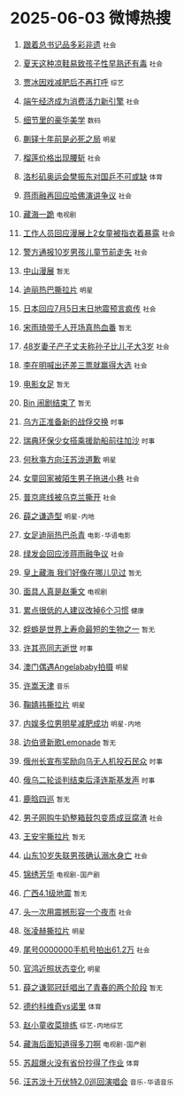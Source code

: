 # 2025-06-03 微博热搜 
1. [跟着总书记品多彩非遗](https://m.weibo.cn/search?containerid=100103type%3D1%26t%3D10%26q%3D%23%E8%B7%9F%E7%9D%80%E6%80%BB%E4%B9%A6%E8%AE%B0%E5%93%81%E5%A4%9A%E5%BD%A9%E9%9D%9E%E9%81%97%23&stream_entry_id=51&isnewpage=1&extparam=seat%3D1%26filter_type%3Drealtimehot%26stream_entry_id%3D51%26c_type%3D51%26q%3D%2523%25E8%25B7%259F%25E7%259D%2580%25E6%2580%25BB%25E4%25B9%25A6%25E8%25AE%25B0%25E5%2593%2581%25E5%25A4%259A%25E5%25BD%25A9%25E9%259D%259E%25E9%2581%2597%2523%26pos%3D0%26cate%3D10103%26dgr%3D0%26display_time%3D1748884765%26pre_seqid%3D174888476557203123911126) `社会` 

2. [夏天这种凉鞋易致孩子性早熟还有毒](https://m.weibo.cn/search?containerid=100103type%3D1%26t%3D10%26q%3D%23%E5%A4%8F%E5%A4%A9%E8%BF%99%E7%A7%8D%E5%87%89%E9%9E%8B%E6%98%93%E8%87%B4%E5%AD%A9%E5%AD%90%E6%80%A7%E6%97%A9%E7%86%9F%E8%BF%98%E6%9C%89%E6%AF%92%23&stream_entry_id=31&isnewpage=1&extparam=seat%3D1%26flag%3D2%26stream_entry_id%3D31%26pos%3D0%26lcate%3D5001%26filter_type%3Drealtimehot%26dgr%3D0%26c_type%3D31%26q%3D%2523%25E5%25A4%258F%25E5%25A4%25A9%25E8%25BF%2599%25E7%25A7%258D%25E5%2587%2589%25E9%259E%258B%25E6%2598%2593%25E8%2587%25B4%25E5%25AD%25A9%25E5%25AD%2590%25E6%2580%25A7%25E6%2597%25A9%25E7%2586%259F%25E8%25BF%2598%25E6%259C%2589%25E6%25AF%2592%2523%26realpos%3D1%26cate%3D5001%26band_rank%3D1%26display_time%3D1748884765%26pre_seqid%3D174888476557203123911126) `社会` 

3. [贾冰因戏减肥后不再打呼](https://m.weibo.cn/search?containerid=100103type%3D1%26t%3D10%26q%3D%23%E8%B4%BE%E5%86%B0%E5%9B%A0%E6%88%8F%E5%87%8F%E8%82%A5%E5%90%8E%E4%B8%8D%E5%86%8D%E6%89%93%E5%91%BC%23&stream_entry_id=31&isnewpage=1&extparam=seat%3D1%26flag%3D2%26stream_entry_id%3D31%26pos%3D1%26lcate%3D5001%26filter_type%3Drealtimehot%26dgr%3D0%26c_type%3D31%26q%3D%2523%25E8%25B4%25BE%25E5%2586%25B0%25E5%259B%25A0%25E6%2588%258F%25E5%2587%258F%25E8%2582%25A5%25E5%2590%258E%25E4%25B8%258D%25E5%2586%258D%25E6%2589%2593%25E5%2591%25BC%2523%26realpos%3D2%26cate%3D5001%26band_rank%3D2%26display_time%3D1748884765%26pre_seqid%3D174888476557203123911126) `综艺` 

4. [端午经济成为消费活力新引擎](https://m.weibo.cn/search?containerid=100103type%3D1%26t%3D10%26q%3D%23%E7%AB%AF%E5%8D%88%E7%BB%8F%E6%B5%8E%E6%88%90%E4%B8%BA%E6%B6%88%E8%B4%B9%E6%B4%BB%E5%8A%9B%E6%96%B0%E5%BC%95%E6%93%8E%23&stream_entry_id=31&isnewpage=1&extparam=seat%3D1%26flag%3D0%26stream_entry_id%3D31%26pos%3D2%26lcate%3D5001%26filter_type%3Drealtimehot%26dgr%3D0%26c_type%3D31%26q%3D%2523%25E7%25AB%25AF%25E5%258D%2588%25E7%25BB%258F%25E6%25B5%258E%25E6%2588%2590%25E4%25B8%25BA%25E6%25B6%2588%25E8%25B4%25B9%25E6%25B4%25BB%25E5%258A%259B%25E6%2596%25B0%25E5%25BC%2595%25E6%2593%258E%2523%26realpos%3D3%26cate%3D5001%26band_rank%3D3%26display_time%3D1748884765%26pre_seqid%3D174888476557203123911126) `社会` 

5. [细节里的豪华美学](https://m.weibo.cn/search?containerid=100103type%3D1%26t%3D10%26q%3D%23%E7%BB%86%E8%8A%82%E9%87%8C%E7%9A%84%E8%B1%AA%E5%8D%8E%E7%BE%8E%E5%AD%A6%23&stream_entry_id=31&isnewpage=1&extparam=seat%3D1%26is_ad_pos%3D1%26stream_entry_id%3D31%26pos%3D3%26lcate%3D5001%26c_type%3D31%26filter_type%3Drealtimehot%26dgr%3D0%26topic_ad%3D1%26q%3D%2523%25E7%25BB%2586%25E8%258A%2582%25E9%2587%258C%25E7%259A%2584%25E8%25B1%25AA%25E5%258D%258E%25E7%25BE%258E%25E5%25AD%25A6%2523%26band_rank%3D4%26cate%3D5001%26adid%3D288628%26display_time%3D1748884765%26pre_seqid%3D174888476557203123911126) `数码` 

6. [蒯铎十年前是必死之局](https://m.weibo.cn/search?containerid=100103type%3D1%26t%3D10%26q%3D%23%E8%92%AF%E9%93%8E%E5%8D%81%E5%B9%B4%E5%89%8D%E6%98%AF%E5%BF%85%E6%AD%BB%E4%B9%8B%E5%B1%80%23&stream_entry_id=31&isnewpage=1&extparam=seat%3D1%26flag%3D1%26stream_entry_id%3D31%26pos%3D4%26lcate%3D5001%26filter_type%3Drealtimehot%26dgr%3D0%26c_type%3D31%26q%3D%2523%25E8%2592%25AF%25E9%2593%258E%25E5%258D%2581%25E5%25B9%25B4%25E5%2589%258D%25E6%2598%25AF%25E5%25BF%2585%25E6%25AD%25BB%25E4%25B9%258B%25E5%25B1%2580%2523%26realpos%3D4%26cate%3D5001%26band_rank%3D4%26display_time%3D1748884765%26pre_seqid%3D174888476557203123911126) `明星` 

7. [榴莲价格出现腰斩](https://m.weibo.cn/search?containerid=100103type%3D1%26t%3D10%26q%3D%23%E6%A6%B4%E8%8E%B2%E4%BB%B7%E6%A0%BC%E5%87%BA%E7%8E%B0%E8%85%B0%E6%96%A9%23&stream_entry_id=31&isnewpage=1&extparam=seat%3D1%26flag%3D1%26stream_entry_id%3D31%26pos%3D5%26lcate%3D5001%26filter_type%3Drealtimehot%26dgr%3D0%26c_type%3D31%26q%3D%2523%25E6%25A6%25B4%25E8%258E%25B2%25E4%25BB%25B7%25E6%25A0%25BC%25E5%2587%25BA%25E7%258E%25B0%25E8%2585%25B0%25E6%2596%25A9%2523%26realpos%3D5%26cate%3D5001%26band_rank%3D5%26display_time%3D1748884765%26pre_seqid%3D174888476557203123911126) `社会` 

8. [洛杉矶奥运会樊振东对国乒不可或缺](https://m.weibo.cn/search?containerid=100103type%3D1%26t%3D10%26q%3D%23%E6%B4%9B%E6%9D%89%E7%9F%B6%E5%A5%A5%E8%BF%90%E4%BC%9A%E6%A8%8A%E6%8C%AF%E4%B8%9C%E5%AF%B9%E5%9B%BD%E4%B9%92%E4%B8%8D%E5%8F%AF%E6%88%96%E7%BC%BA%23&stream_entry_id=31&isnewpage=1&extparam=seat%3D1%26flag%3D0%26stream_entry_id%3D31%26pos%3D6%26lcate%3D5001%26filter_type%3Drealtimehot%26dgr%3D0%26c_type%3D31%26q%3D%2523%25E6%25B4%259B%25E6%259D%2589%25E7%259F%25B6%25E5%25A5%25A5%25E8%25BF%2590%25E4%25BC%259A%25E6%25A8%258A%25E6%258C%25AF%25E4%25B8%259C%25E5%25AF%25B9%25E5%259B%25BD%25E4%25B9%2592%25E4%25B8%258D%25E5%258F%25AF%25E6%2588%2596%25E7%25BC%25BA%2523%26realpos%3D6%26cate%3D5001%26band_rank%3D6%26display_time%3D1748884765%26pre_seqid%3D174888476557203123911126) `体育` 

9. [蒋雨融再回应哈佛演讲争议](https://m.weibo.cn/search?containerid=100103type%3D1%26t%3D10%26q%3D%23%E8%92%8B%E9%9B%A8%E8%9E%8D%E5%86%8D%E5%9B%9E%E5%BA%94%E5%93%88%E4%BD%9B%E6%BC%94%E8%AE%B2%E4%BA%89%E8%AE%AE%23&stream_entry_id=31&isnewpage=1&extparam=seat%3D1%26flag%3D1%26stream_entry_id%3D31%26pos%3D7%26lcate%3D5001%26filter_type%3Drealtimehot%26dgr%3D0%26c_type%3D31%26q%3D%2523%25E8%2592%258B%25E9%259B%25A8%25E8%259E%258D%25E5%2586%258D%25E5%259B%259E%25E5%25BA%2594%25E5%2593%2588%25E4%25BD%259B%25E6%25BC%2594%25E8%25AE%25B2%25E4%25BA%2589%25E8%25AE%25AE%2523%26realpos%3D7%26cate%3D5001%26band_rank%3D7%26display_time%3D1748884765%26pre_seqid%3D174888476557203123911126) `社会` 

10. [藏海一跪](https://m.weibo.cn/search?containerid=100103type%3D1%26t%3D10%26q%3D%23%E8%97%8F%E6%B5%B7%E4%B8%80%E8%B7%AA%23&stream_entry_id=31&isnewpage=1&extparam=seat%3D1%26flag%3D0%26stream_entry_id%3D31%26pos%3D8%26lcate%3D5001%26filter_type%3Drealtimehot%26dgr%3D0%26c_type%3D31%26q%3D%2523%25E8%2597%258F%25E6%25B5%25B7%25E4%25B8%2580%25E8%25B7%25AA%2523%26realpos%3D8%26cate%3D5001%26band_rank%3D8%26display_time%3D1748884765%26pre_seqid%3D174888476557203123911126) `电视剧` 

11. [工作人员回应漫展上2女童被指衣着暴露](https://m.weibo.cn/search?containerid=100103type%3D1%26t%3D10%26q%3D%23%E5%B7%A5%E4%BD%9C%E4%BA%BA%E5%91%98%E5%9B%9E%E5%BA%94%E6%BC%AB%E5%B1%95%E4%B8%8A2%E5%A5%B3%E7%AB%A5%E8%A2%AB%E6%8C%87%E8%A1%A3%E7%9D%80%E6%9A%B4%E9%9C%B2%23&stream_entry_id=31&isnewpage=1&extparam=seat%3D1%26flag%3D0%26stream_entry_id%3D31%26pos%3D9%26lcate%3D5001%26filter_type%3Drealtimehot%26dgr%3D0%26c_type%3D31%26q%3D%2523%25E5%25B7%25A5%25E4%25BD%259C%25E4%25BA%25BA%25E5%2591%2598%25E5%259B%259E%25E5%25BA%2594%25E6%25BC%25AB%25E5%25B1%2595%25E4%25B8%258A2%25E5%25A5%25B3%25E7%25AB%25A5%25E8%25A2%25AB%25E6%258C%2587%25E8%25A1%25A3%25E7%259D%2580%25E6%259A%25B4%25E9%259C%25B2%2523%26realpos%3D9%26cate%3D5001%26band_rank%3D9%26display_time%3D1748884765%26pre_seqid%3D174888476557203123911126) `社会` 

12. [警方通报10岁男孩儿童节前走失](https://m.weibo.cn/search?containerid=100103type%3D1%26t%3D10%26q%3D%23%E8%AD%A6%E6%96%B9%E9%80%9A%E6%8A%A510%E5%B2%81%E7%94%B7%E5%AD%A9%E5%84%BF%E7%AB%A5%E8%8A%82%E5%89%8D%E8%B5%B0%E5%A4%B1%23&stream_entry_id=31&isnewpage=1&extparam=seat%3D1%26flag%3D0%26stream_entry_id%3D31%26pos%3D10%26lcate%3D5001%26filter_type%3Drealtimehot%26dgr%3D0%26c_type%3D31%26q%3D%2523%25E8%25AD%25A6%25E6%2596%25B9%25E9%2580%259A%25E6%258A%25A510%25E5%25B2%2581%25E7%2594%25B7%25E5%25AD%25A9%25E5%2584%25BF%25E7%25AB%25A5%25E8%258A%2582%25E5%2589%258D%25E8%25B5%25B0%25E5%25A4%25B1%2523%26realpos%3D10%26cate%3D5001%26band_rank%3D10%26display_time%3D1748884765%26pre_seqid%3D174888476557203123911126) `社会` 

13. [中山漫展](https://m.weibo.cn/search?containerid=100103type%3D1%26t%3D10%26q%3D%E4%B8%AD%E5%B1%B1%E6%BC%AB%E5%B1%95&stream_entry_id=31&isnewpage=1&extparam=seat%3D1%26flag%3D0%26stream_entry_id%3D31%26pos%3D11%26lcate%3D5001%26filter_type%3Drealtimehot%26dgr%3D0%26c_type%3D31%26q%3D%25E4%25B8%25AD%25E5%25B1%25B1%25E6%25BC%25AB%25E5%25B1%2595%26realpos%3D11%26cate%3D5001%26band_rank%3D11%26display_time%3D1748884765%26pre_seqid%3D174888476557203123911126) `暂无` 

14. [迪丽热巴撕拉片](https://m.weibo.cn/search?containerid=100103type%3D1%26t%3D10%26q%3D%23%E8%BF%AA%E4%B8%BD%E7%83%AD%E5%B7%B4%E6%92%95%E6%8B%89%E7%89%87%23&stream_entry_id=31&isnewpage=1&extparam=seat%3D1%26flag%3D0%26stream_entry_id%3D31%26pos%3D12%26lcate%3D5001%26filter_type%3Drealtimehot%26dgr%3D0%26c_type%3D31%26q%3D%2523%25E8%25BF%25AA%25E4%25B8%25BD%25E7%2583%25AD%25E5%25B7%25B4%25E6%2592%2595%25E6%258B%2589%25E7%2589%2587%2523%26realpos%3D12%26cate%3D5001%26band_rank%3D12%26display_time%3D1748884765%26pre_seqid%3D174888476557203123911126) `明星` 

15. [日本回应7月5日末日地震预言疯传](https://m.weibo.cn/search?containerid=100103type%3D1%26t%3D10%26q%3D%23%E6%97%A5%E6%9C%AC%E5%9B%9E%E5%BA%947%E6%9C%885%E6%97%A5%E6%9C%AB%E6%97%A5%E5%9C%B0%E9%9C%87%E9%A2%84%E8%A8%80%E7%96%AF%E4%BC%A0%23&stream_entry_id=31&isnewpage=1&extparam=seat%3D1%26flag%3D0%26stream_entry_id%3D31%26pos%3D13%26lcate%3D5001%26filter_type%3Drealtimehot%26dgr%3D0%26c_type%3D31%26q%3D%2523%25E6%2597%25A5%25E6%259C%25AC%25E5%259B%259E%25E5%25BA%25947%25E6%259C%25885%25E6%2597%25A5%25E6%259C%25AB%25E6%2597%25A5%25E5%259C%25B0%25E9%259C%2587%25E9%25A2%2584%25E8%25A8%2580%25E7%2596%25AF%25E4%25BC%25A0%2523%26realpos%3D13%26cate%3D5001%26band_rank%3D13%26display_time%3D1748884765%26pre_seqid%3D174888476557203123911126) `社会` 

16. [宋雨琦带千人开场真热血番](https://m.weibo.cn/search?containerid=100103type%3D1%26t%3D10%26q%3D%E5%AE%8B%E9%9B%A8%E7%90%A6%E5%B8%A6%E5%8D%83%E4%BA%BA%E5%BC%80%E5%9C%BA%E7%9C%9F%E7%83%AD%E8%A1%80%E7%95%AA&stream_entry_id=31&isnewpage=1&extparam=seat%3D1%26flag%3D0%26stream_entry_id%3D31%26pos%3D14%26lcate%3D5001%26filter_type%3Drealtimehot%26dgr%3D0%26c_type%3D31%26q%3D%25E5%25AE%258B%25E9%259B%25A8%25E7%2590%25A6%25E5%25B8%25A6%25E5%258D%2583%25E4%25BA%25BA%25E5%25BC%2580%25E5%259C%25BA%25E7%259C%259F%25E7%2583%25AD%25E8%25A1%2580%25E7%2595%25AA%26realpos%3D14%26cate%3D5001%26band_rank%3D14%26display_time%3D1748884765%26pre_seqid%3D174888476557203123911126) `暂无` 

17. [48岁妻子产子丈夫称孙子比儿子大3岁](https://m.weibo.cn/search?containerid=100103type%3D1%26t%3D10%26q%3D%2348%E5%B2%81%E5%A6%BB%E5%AD%90%E4%BA%A7%E5%AD%90%E4%B8%88%E5%A4%AB%E7%A7%B0%E5%AD%99%E5%AD%90%E6%AF%94%E5%84%BF%E5%AD%90%E5%A4%A73%E5%B2%81%23&stream_entry_id=31&isnewpage=1&extparam=seat%3D1%26flag%3D0%26stream_entry_id%3D31%26pos%3D15%26lcate%3D5001%26filter_type%3Drealtimehot%26dgr%3D0%26c_type%3D31%26q%3D%252348%25E5%25B2%2581%25E5%25A6%25BB%25E5%25AD%2590%25E4%25BA%25A7%25E5%25AD%2590%25E4%25B8%2588%25E5%25A4%25AB%25E7%25A7%25B0%25E5%25AD%2599%25E5%25AD%2590%25E6%25AF%2594%25E5%2584%25BF%25E5%25AD%2590%25E5%25A4%25A73%25E5%25B2%2581%2523%26realpos%3D15%26cate%3D5001%26band_rank%3D15%26display_time%3D1748884765%26pre_seqid%3D174888476557203123911126) `社会` 

18. [李在明喊出还差三票就赢得大选](https://m.weibo.cn/search?containerid=100103type%3D1%26t%3D10%26q%3D%23%E6%9D%8E%E5%9C%A8%E6%98%8E%E5%96%8A%E5%87%BA%E8%BF%98%E5%B7%AE%E4%B8%89%E7%A5%A8%E5%B0%B1%E8%B5%A2%E5%BE%97%E5%A4%A7%E9%80%89%23&stream_entry_id=31&isnewpage=1&extparam=seat%3D1%26flag%3D0%26stream_entry_id%3D31%26pos%3D16%26lcate%3D5001%26filter_type%3Drealtimehot%26dgr%3D0%26c_type%3D31%26q%3D%2523%25E6%259D%258E%25E5%259C%25A8%25E6%2598%258E%25E5%2596%258A%25E5%2587%25BA%25E8%25BF%2598%25E5%25B7%25AE%25E4%25B8%2589%25E7%25A5%25A8%25E5%25B0%25B1%25E8%25B5%25A2%25E5%25BE%2597%25E5%25A4%25A7%25E9%2580%2589%2523%26realpos%3D16%26cate%3D5001%26band_rank%3D16%26display_time%3D1748884765%26pre_seqid%3D174888476557203123911126) `社会` 

19. [电影女足](https://m.weibo.cn/search?containerid=100103type%3D1%26t%3D10%26q%3D%E7%94%B5%E5%BD%B1%E5%A5%B3%E8%B6%B3&stream_entry_id=31&isnewpage=1&extparam=seat%3D1%26flag%3D0%26stream_entry_id%3D31%26pos%3D17%26lcate%3D5001%26filter_type%3Drealtimehot%26dgr%3D0%26c_type%3D31%26q%3D%25E7%2594%25B5%25E5%25BD%25B1%25E5%25A5%25B3%25E8%25B6%25B3%26realpos%3D17%26cate%3D5001%26band_rank%3D17%26display_time%3D1748884765%26pre_seqid%3D174888476557203123911126) `暂无` 

20. [Bin 闹剧结束了](https://m.weibo.cn/search?containerid=100103type%3D1%26t%3D10%26q%3DBin+%E9%97%B9%E5%89%A7%E7%BB%93%E6%9D%9F%E4%BA%86&stream_entry_id=31&isnewpage=1&extparam=seat%3D1%26flag%3D0%26stream_entry_id%3D31%26pos%3D18%26lcate%3D5001%26filter_type%3Drealtimehot%26dgr%3D0%26c_type%3D31%26q%3DBin%2520%25E9%2597%25B9%25E5%2589%25A7%25E7%25BB%2593%25E6%259D%259F%25E4%25BA%2586%26realpos%3D18%26cate%3D5001%26band_rank%3D18%26display_time%3D1748884765%26pre_seqid%3D174888476557203123911126) `暂无` 

21. [乌方正准备新的战俘交换](https://m.weibo.cn/search?containerid=100103type%3D1%26t%3D10%26q%3D%23%E4%B9%8C%E6%96%B9%E6%AD%A3%E5%87%86%E5%A4%87%E6%96%B0%E7%9A%84%E6%88%98%E4%BF%98%E4%BA%A4%E6%8D%A2%23&stream_entry_id=31&isnewpage=1&extparam=seat%3D1%26flag%3D1%26stream_entry_id%3D31%26pos%3D19%26lcate%3D5001%26filter_type%3Drealtimehot%26dgr%3D0%26c_type%3D31%26q%3D%2523%25E4%25B9%258C%25E6%2596%25B9%25E6%25AD%25A3%25E5%2587%2586%25E5%25A4%2587%25E6%2596%25B0%25E7%259A%2584%25E6%2588%2598%25E4%25BF%2598%25E4%25BA%25A4%25E6%258D%25A2%2523%26realpos%3D19%26cate%3D5001%26band_rank%3D19%26display_time%3D1748884765%26pre_seqid%3D174888476557203123911126) `时事` 

22. [瑞典环保少女搭乘援助船前往加沙](https://m.weibo.cn/search?containerid=100103type%3D1%26t%3D10%26q%3D%23%E7%91%9E%E5%85%B8%E7%8E%AF%E4%BF%9D%E5%B0%91%E5%A5%B3%E6%90%AD%E4%B9%98%E6%8F%B4%E5%8A%A9%E8%88%B9%E5%89%8D%E5%BE%80%E5%8A%A0%E6%B2%99%23&stream_entry_id=31&isnewpage=1&extparam=seat%3D1%26flag%3D1%26stream_entry_id%3D31%26pos%3D20%26lcate%3D5001%26filter_type%3Drealtimehot%26dgr%3D0%26c_type%3D31%26q%3D%2523%25E7%2591%259E%25E5%2585%25B8%25E7%258E%25AF%25E4%25BF%259D%25E5%25B0%2591%25E5%25A5%25B3%25E6%2590%25AD%25E4%25B9%2598%25E6%258F%25B4%25E5%258A%25A9%25E8%2588%25B9%25E5%2589%258D%25E5%25BE%2580%25E5%258A%25A0%25E6%25B2%2599%2523%26realpos%3D20%26cate%3D5001%26band_rank%3D20%26display_time%3D1748884765%26pre_seqid%3D174888476557203123911126) `时事` 

23. [何秋亊方向汪苏泷道歉](https://m.weibo.cn/search?containerid=100103type%3D1%26t%3D10%26q%3D%23%E4%BD%95%E7%A7%8B%E4%BA%8A%E6%96%B9%E5%90%91%E6%B1%AA%E8%8B%8F%E6%B3%B7%E9%81%93%E6%AD%89%23&stream_entry_id=31&isnewpage=1&extparam=seat%3D1%26flag%3D2%26stream_entry_id%3D31%26pos%3D21%26lcate%3D5001%26filter_type%3Drealtimehot%26dgr%3D0%26c_type%3D31%26q%3D%2523%25E4%25BD%2595%25E7%25A7%258B%25E4%25BA%258A%25E6%2596%25B9%25E5%2590%2591%25E6%25B1%25AA%25E8%258B%258F%25E6%25B3%25B7%25E9%2581%2593%25E6%25AD%2589%2523%26realpos%3D21%26cate%3D5001%26band_rank%3D21%26display_time%3D1748884765%26pre_seqid%3D174888476557203123911126) `明星` 

24. [女童回家被陌生男子拖进小巷](https://m.weibo.cn/search?containerid=100103type%3D1%26t%3D10%26q%3D%23%E5%A5%B3%E7%AB%A5%E5%9B%9E%E5%AE%B6%E8%A2%AB%E9%99%8C%E7%94%9F%E7%94%B7%E5%AD%90%E6%8B%96%E8%BF%9B%E5%B0%8F%E5%B7%B7%23&stream_entry_id=31&isnewpage=1&extparam=seat%3D1%26flag%3D0%26stream_entry_id%3D31%26pos%3D22%26lcate%3D5001%26filter_type%3Drealtimehot%26dgr%3D0%26c_type%3D31%26q%3D%2523%25E5%25A5%25B3%25E7%25AB%25A5%25E5%259B%259E%25E5%25AE%25B6%25E8%25A2%25AB%25E9%2599%258C%25E7%2594%259F%25E7%2594%25B7%25E5%25AD%2590%25E6%258B%2596%25E8%25BF%259B%25E5%25B0%258F%25E5%25B7%25B7%2523%26realpos%3D22%26cate%3D5001%26band_rank%3D22%26display_time%3D1748884765%26pre_seqid%3D174888476557203123911126) `社会` 

25. [普京底线被乌克兰撕开](https://m.weibo.cn/search?containerid=100103type%3D1%26t%3D10%26q%3D%23%E6%99%AE%E4%BA%AC%E5%BA%95%E7%BA%BF%E8%A2%AB%E4%B9%8C%E5%85%8B%E5%85%B0%E6%92%95%E5%BC%80%23&stream_entry_id=31&isnewpage=1&extparam=seat%3D1%26flag%3D0%26stream_entry_id%3D31%26pos%3D23%26lcate%3D5001%26filter_type%3Drealtimehot%26dgr%3D0%26c_type%3D31%26q%3D%2523%25E6%2599%25AE%25E4%25BA%25AC%25E5%25BA%2595%25E7%25BA%25BF%25E8%25A2%25AB%25E4%25B9%258C%25E5%2585%258B%25E5%2585%25B0%25E6%2592%2595%25E5%25BC%2580%2523%26realpos%3D23%26cate%3D5001%26band_rank%3D23%26display_time%3D1748884765%26pre_seqid%3D174888476557203123911126) `社会` 

26. [薛之谦造型](https://m.weibo.cn/search?containerid=100103type%3D1%26t%3D10%26q%3D%23%E8%96%9B%E4%B9%8B%E8%B0%A6%E9%80%A0%E5%9E%8B%23&stream_entry_id=31&isnewpage=1&extparam=seat%3D1%26flag%3D0%26stream_entry_id%3D31%26pos%3D24%26lcate%3D5001%26filter_type%3Drealtimehot%26dgr%3D0%26c_type%3D31%26q%3D%2523%25E8%2596%259B%25E4%25B9%258B%25E8%25B0%25A6%25E9%2580%25A0%25E5%259E%258B%2523%26realpos%3D24%26cate%3D5001%26band_rank%3D24%26display_time%3D1748884765%26pre_seqid%3D174888476557203123911126) `明星-内地` 

27. [女足迪丽热巴杀青](https://m.weibo.cn/search?containerid=100103type%3D1%26t%3D10%26q%3D%23%E5%A5%B3%E8%B6%B3%E8%BF%AA%E4%B8%BD%E7%83%AD%E5%B7%B4%E6%9D%80%E9%9D%92%23&stream_entry_id=31&isnewpage=1&extparam=seat%3D1%26flag%3D0%26stream_entry_id%3D31%26pos%3D25%26lcate%3D5001%26filter_type%3Drealtimehot%26dgr%3D0%26c_type%3D31%26q%3D%2523%25E5%25A5%25B3%25E8%25B6%25B3%25E8%25BF%25AA%25E4%25B8%25BD%25E7%2583%25AD%25E5%25B7%25B4%25E6%259D%2580%25E9%259D%2592%2523%26realpos%3D25%26cate%3D5001%26band_rank%3D25%26display_time%3D1748884765%26pre_seqid%3D174888476557203123911126) `电影-华语电影` 

28. [绿发会回应涉蒋雨融争议](https://m.weibo.cn/search?containerid=100103type%3D1%26t%3D10%26q%3D%23%E7%BB%BF%E5%8F%91%E4%BC%9A%E5%9B%9E%E5%BA%94%E6%B6%89%E8%92%8B%E9%9B%A8%E8%9E%8D%E4%BA%89%E8%AE%AE%23&stream_entry_id=31&isnewpage=1&extparam=seat%3D1%26flag%3D0%26stream_entry_id%3D31%26pos%3D26%26lcate%3D5001%26filter_type%3Drealtimehot%26dgr%3D0%26c_type%3D31%26q%3D%2523%25E7%25BB%25BF%25E5%258F%2591%25E4%25BC%259A%25E5%259B%259E%25E5%25BA%2594%25E6%25B6%2589%25E8%2592%258B%25E9%259B%25A8%25E8%259E%258D%25E4%25BA%2589%25E8%25AE%25AE%2523%26realpos%3D26%26cate%3D5001%26band_rank%3D26%26display_time%3D1748884765%26pre_seqid%3D174888476557203123911126) `社会` 

29. [皇上藏海 我们好像在哪儿见过](https://m.weibo.cn/search?containerid=100103type%3D1%26t%3D10%26q%3D%E7%9A%87%E4%B8%8A%E8%97%8F%E6%B5%B7+%E6%88%91%E4%BB%AC%E5%A5%BD%E5%83%8F%E5%9C%A8%E5%93%AA%E5%84%BF%E8%A7%81%E8%BF%87&stream_entry_id=31&isnewpage=1&extparam=seat%3D1%26flag%3D0%26stream_entry_id%3D31%26pos%3D27%26lcate%3D5001%26filter_type%3Drealtimehot%26dgr%3D0%26c_type%3D31%26q%3D%25E7%259A%2587%25E4%25B8%258A%25E8%2597%258F%25E6%25B5%25B7%2520%25E6%2588%2591%25E4%25BB%25AC%25E5%25A5%25BD%25E5%2583%258F%25E5%259C%25A8%25E5%2593%25AA%25E5%2584%25BF%25E8%25A7%2581%25E8%25BF%2587%26realpos%3D27%26cate%3D5001%26band_rank%3D27%26display_time%3D1748884765%26pre_seqid%3D174888476557203123911126) `暂无` 

30. [面具人真是赵秉文](https://m.weibo.cn/search?containerid=100103type%3D1%26t%3D10%26q%3D%23%E9%9D%A2%E5%85%B7%E4%BA%BA%E7%9C%9F%E6%98%AF%E8%B5%B5%E7%A7%89%E6%96%87%23&stream_entry_id=31&isnewpage=1&extparam=seat%3D1%26flag%3D0%26stream_entry_id%3D31%26pos%3D28%26lcate%3D5001%26filter_type%3Drealtimehot%26dgr%3D0%26c_type%3D31%26q%3D%2523%25E9%259D%25A2%25E5%2585%25B7%25E4%25BA%25BA%25E7%259C%259F%25E6%2598%25AF%25E8%25B5%25B5%25E7%25A7%2589%25E6%2596%2587%2523%26realpos%3D28%26cate%3D5001%26band_rank%3D28%26display_time%3D1748884765%26pre_seqid%3D174888476557203123911126) `电视剧` 

31. [累点很低的人建议改掉6个习惯](https://m.weibo.cn/search?containerid=100103type%3D1%26t%3D10%26q%3D%23%E7%B4%AF%E7%82%B9%E5%BE%88%E4%BD%8E%E7%9A%84%E4%BA%BA%E5%BB%BA%E8%AE%AE%E6%94%B9%E6%8E%896%E4%B8%AA%E4%B9%A0%E6%83%AF%23&stream_entry_id=31&isnewpage=1&extparam=seat%3D1%26flag%3D0%26stream_entry_id%3D31%26pos%3D29%26lcate%3D5001%26filter_type%3Drealtimehot%26dgr%3D0%26c_type%3D31%26q%3D%2523%25E7%25B4%25AF%25E7%2582%25B9%25E5%25BE%2588%25E4%25BD%258E%25E7%259A%2584%25E4%25BA%25BA%25E5%25BB%25BA%25E8%25AE%25AE%25E6%2594%25B9%25E6%258E%25896%25E4%25B8%25AA%25E4%25B9%25A0%25E6%2583%25AF%2523%26realpos%3D29%26cate%3D5001%26band_rank%3D29%26display_time%3D1748884765%26pre_seqid%3D174888476557203123911126) `健康` 

32. [蜉蝣是世界上寿命最短的生物之一](https://m.weibo.cn/search?containerid=100103type%3D1%26t%3D10%26q%3D%E8%9C%89%E8%9D%A3%E6%98%AF%E4%B8%96%E7%95%8C%E4%B8%8A%E5%AF%BF%E5%91%BD%E6%9C%80%E7%9F%AD%E7%9A%84%E7%94%9F%E7%89%A9%E4%B9%8B%E4%B8%80&stream_entry_id=31&isnewpage=1&extparam=seat%3D1%26flag%3D1%26stream_entry_id%3D31%26pos%3D30%26lcate%3D5001%26filter_type%3Drealtimehot%26dgr%3D0%26c_type%3D31%26q%3D%25E8%259C%2589%25E8%259D%25A3%25E6%2598%25AF%25E4%25B8%2596%25E7%2595%258C%25E4%25B8%258A%25E5%25AF%25BF%25E5%2591%25BD%25E6%259C%2580%25E7%259F%25AD%25E7%259A%2584%25E7%2594%259F%25E7%2589%25A9%25E4%25B9%258B%25E4%25B8%2580%26realpos%3D30%26cate%3D5001%26band_rank%3D30%26display_time%3D1748884765%26pre_seqid%3D174888476557203123911126) `暂无` 

33. [许其亮同志逝世](https://m.weibo.cn/search?containerid=100103type%3D1%26t%3D10%26q%3D%23%E8%AE%B8%E5%85%B6%E4%BA%AE%E5%90%8C%E5%BF%97%E9%80%9D%E4%B8%96%23&stream_entry_id=31&isnewpage=1&extparam=seat%3D1%26flag%3D0%26stream_entry_id%3D31%26pos%3D31%26lcate%3D5001%26filter_type%3Drealtimehot%26dgr%3D0%26c_type%3D31%26q%3D%2523%25E8%25AE%25B8%25E5%2585%25B6%25E4%25BA%25AE%25E5%2590%258C%25E5%25BF%2597%25E9%2580%259D%25E4%25B8%2596%2523%26realpos%3D31%26cate%3D5001%26band_rank%3D31%26display_time%3D1748884765%26pre_seqid%3D174888476557203123911126) `时事` 

34. [澳门偶遇Angelababy拍摄](https://m.weibo.cn/search?containerid=100103type%3D1%26t%3D10%26q%3D%23%E6%BE%B3%E9%97%A8%E5%81%B6%E9%81%87Angelababy%E6%8B%8D%E6%91%84%23&stream_entry_id=31&isnewpage=1&extparam=seat%3D1%26flag%3D0%26stream_entry_id%3D31%26pos%3D32%26lcate%3D5001%26filter_type%3Drealtimehot%26dgr%3D0%26c_type%3D31%26q%3D%2523%25E6%25BE%25B3%25E9%2597%25A8%25E5%2581%25B6%25E9%2581%2587Angelababy%25E6%258B%258D%25E6%2591%2584%2523%26realpos%3D32%26cate%3D5001%26band_rank%3D32%26display_time%3D1748884765%26pre_seqid%3D174888476557203123911126) `明星` 

35. [许嵩天津](https://m.weibo.cn/search?containerid=100103type%3D1%26t%3D10%26q%3D%E8%AE%B8%E5%B5%A9%E5%A4%A9%E6%B4%A5&stream_entry_id=31&isnewpage=1&extparam=seat%3D1%26flag%3D1%26stream_entry_id%3D31%26pos%3D33%26lcate%3D5001%26filter_type%3Drealtimehot%26dgr%3D0%26c_type%3D31%26q%3D%25E8%25AE%25B8%25E5%25B5%25A9%25E5%25A4%25A9%25E6%25B4%25A5%26realpos%3D33%26cate%3D5001%26band_rank%3D33%26display_time%3D1748884765%26pre_seqid%3D174888476557203123911126) `音乐` 

36. [鞠婧祎撕拉片](https://m.weibo.cn/search?containerid=100103type%3D1%26t%3D10%26q%3D%E9%9E%A0%E5%A9%A7%E7%A5%8E%E6%92%95%E6%8B%89%E7%89%87&stream_entry_id=31&isnewpage=1&extparam=seat%3D1%26flag%3D0%26stream_entry_id%3D31%26pos%3D34%26lcate%3D5001%26filter_type%3Drealtimehot%26dgr%3D0%26c_type%3D31%26q%3D%25E9%259E%25A0%25E5%25A9%25A7%25E7%25A5%258E%25E6%2592%2595%25E6%258B%2589%25E7%2589%2587%26realpos%3D34%26cate%3D5001%26band_rank%3D34%26display_time%3D1748884765%26pre_seqid%3D174888476557203123911126) `明星` 

37. [内娱多位男明星减肥成功](https://m.weibo.cn/search?containerid=100103type%3D1%26t%3D10%26q%3D%23%E5%86%85%E5%A8%B1%E5%A4%9A%E4%BD%8D%E7%94%B7%E6%98%8E%E6%98%9F%E5%87%8F%E8%82%A5%E6%88%90%E5%8A%9F%23&stream_entry_id=31&isnewpage=1&extparam=seat%3D1%26flag%3D0%26stream_entry_id%3D31%26pos%3D35%26lcate%3D5001%26filter_type%3Drealtimehot%26dgr%3D0%26c_type%3D31%26q%3D%2523%25E5%2586%2585%25E5%25A8%25B1%25E5%25A4%259A%25E4%25BD%258D%25E7%2594%25B7%25E6%2598%258E%25E6%2598%259F%25E5%2587%258F%25E8%2582%25A5%25E6%2588%2590%25E5%258A%259F%2523%26realpos%3D35%26cate%3D5001%26band_rank%3D35%26display_time%3D1748884765%26pre_seqid%3D174888476557203123911126) `明星-内地` 

38. [边伯贤新歌Lemonade](https://m.weibo.cn/search?containerid=100103type%3D1%26t%3D10%26q%3D%E8%BE%B9%E4%BC%AF%E8%B4%A4%E6%96%B0%E6%AD%8CLemonade&stream_entry_id=31&isnewpage=1&extparam=seat%3D1%26flag%3D0%26stream_entry_id%3D31%26pos%3D36%26lcate%3D5001%26filter_type%3Drealtimehot%26dgr%3D0%26c_type%3D31%26q%3D%25E8%25BE%25B9%25E4%25BC%25AF%25E8%25B4%25A4%25E6%2596%25B0%25E6%25AD%258CLemonade%26realpos%3D36%26cate%3D5001%26band_rank%3D36%26display_time%3D1748884765%26pre_seqid%3D174888476557203123911126) `暂无` 

39. [俄州长宣布奖励向乌无人机投石民众](https://m.weibo.cn/search?containerid=100103type%3D1%26t%3D10%26q%3D%23%E4%BF%84%E5%B7%9E%E9%95%BF%E5%AE%A3%E5%B8%83%E5%A5%96%E5%8A%B1%E5%90%91%E4%B9%8C%E6%97%A0%E4%BA%BA%E6%9C%BA%E6%8A%95%E7%9F%B3%E6%B0%91%E4%BC%97%23&stream_entry_id=31&isnewpage=1&extparam=seat%3D1%26flag%3D0%26stream_entry_id%3D31%26pos%3D37%26lcate%3D5001%26filter_type%3Drealtimehot%26dgr%3D0%26c_type%3D31%26q%3D%2523%25E4%25BF%2584%25E5%25B7%259E%25E9%2595%25BF%25E5%25AE%25A3%25E5%25B8%2583%25E5%25A5%2596%25E5%258A%25B1%25E5%2590%2591%25E4%25B9%258C%25E6%2597%25A0%25E4%25BA%25BA%25E6%259C%25BA%25E6%258A%2595%25E7%259F%25B3%25E6%25B0%2591%25E4%25BC%2597%2523%26realpos%3D37%26cate%3D5001%26band_rank%3D37%26display_time%3D1748884765%26pre_seqid%3D174888476557203123911126) `时事` 

40. [俄乌二轮谈判结束后泽连斯基发声](https://m.weibo.cn/search?containerid=100103type%3D1%26t%3D10%26q%3D%23%E4%BF%84%E4%B9%8C%E4%BA%8C%E8%BD%AE%E8%B0%88%E5%88%A4%E7%BB%93%E6%9D%9F%E5%90%8E%E6%B3%BD%E8%BF%9E%E6%96%AF%E5%9F%BA%E5%8F%91%E5%A3%B0%23&stream_entry_id=31&isnewpage=1&extparam=seat%3D1%26flag%3D0%26stream_entry_id%3D31%26pos%3D38%26lcate%3D5001%26filter_type%3Drealtimehot%26dgr%3D0%26c_type%3D31%26q%3D%2523%25E4%25BF%2584%25E4%25B9%258C%25E4%25BA%258C%25E8%25BD%25AE%25E8%25B0%2588%25E5%2588%25A4%25E7%25BB%2593%25E6%259D%259F%25E5%2590%258E%25E6%25B3%25BD%25E8%25BF%259E%25E6%2596%25AF%25E5%259F%25BA%25E5%258F%2591%25E5%25A3%25B0%2523%26realpos%3D38%26cate%3D5001%26band_rank%3D38%26display_time%3D1748884765%26pre_seqid%3D174888476557203123911126) `时事` 

41. [鹿晗四巡](https://m.weibo.cn/search?containerid=100103type%3D1%26t%3D10%26q%3D%E9%B9%BF%E6%99%97%E5%9B%9B%E5%B7%A1&stream_entry_id=31&isnewpage=1&extparam=seat%3D1%26flag%3D0%26stream_entry_id%3D31%26pos%3D39%26lcate%3D5001%26filter_type%3Drealtimehot%26dgr%3D0%26c_type%3D31%26q%3D%25E9%25B9%25BF%25E6%2599%2597%25E5%259B%259B%25E5%25B7%25A1%26realpos%3D39%26cate%3D5001%26band_rank%3D39%26display_time%3D1748884765%26pre_seqid%3D174888476557203123911126) `暂无` 

42. [男子网购牛奶整箱鼓包变质成豆腐渣](https://m.weibo.cn/search?containerid=100103type%3D1%26t%3D10%26q%3D%23%E7%94%B7%E5%AD%90%E7%BD%91%E8%B4%AD%E7%89%9B%E5%A5%B6%E6%95%B4%E7%AE%B1%E9%BC%93%E5%8C%85%E5%8F%98%E8%B4%A8%E6%88%90%E8%B1%86%E8%85%90%E6%B8%A3%23&stream_entry_id=31&isnewpage=1&extparam=seat%3D1%26flag%3D0%26stream_entry_id%3D31%26pos%3D40%26lcate%3D5001%26filter_type%3Drealtimehot%26dgr%3D0%26c_type%3D31%26q%3D%2523%25E7%2594%25B7%25E5%25AD%2590%25E7%25BD%2591%25E8%25B4%25AD%25E7%2589%259B%25E5%25A5%25B6%25E6%2595%25B4%25E7%25AE%25B1%25E9%25BC%2593%25E5%258C%2585%25E5%258F%2598%25E8%25B4%25A8%25E6%2588%2590%25E8%25B1%2586%25E8%2585%2590%25E6%25B8%25A3%2523%26realpos%3D40%26cate%3D5001%26band_rank%3D40%26display_time%3D1748884765%26pre_seqid%3D174888476557203123911126) `社会` 

43. [王安宇撕拉片](https://m.weibo.cn/search?containerid=100103type%3D1%26t%3D10%26q%3D%23%E7%8E%8B%E5%AE%89%E5%AE%87%E6%92%95%E6%8B%89%E7%89%87%23&stream_entry_id=31&isnewpage=1&extparam=seat%3D1%26flag%3D0%26stream_entry_id%3D31%26pos%3D41%26lcate%3D5001%26filter_type%3Drealtimehot%26dgr%3D0%26c_type%3D31%26q%3D%2523%25E7%258E%258B%25E5%25AE%2589%25E5%25AE%2587%25E6%2592%2595%25E6%258B%2589%25E7%2589%2587%2523%26realpos%3D41%26cate%3D5001%26band_rank%3D41%26display_time%3D1748884765%26pre_seqid%3D174888476557203123911126) `暂无` 

44. [山东10岁失联男孩确认溺水身亡](https://m.weibo.cn/search?containerid=100103type%3D1%26t%3D10%26q%3D%23%E5%B1%B1%E4%B8%9C10%E5%B2%81%E5%A4%B1%E8%81%94%E7%94%B7%E5%AD%A9%E7%A1%AE%E8%AE%A4%E6%BA%BA%E6%B0%B4%E8%BA%AB%E4%BA%A1%23&stream_entry_id=31&isnewpage=1&extparam=seat%3D1%26flag%3D0%26stream_entry_id%3D31%26pos%3D42%26lcate%3D5001%26filter_type%3Drealtimehot%26dgr%3D0%26c_type%3D31%26q%3D%2523%25E5%25B1%25B1%25E4%25B8%259C10%25E5%25B2%2581%25E5%25A4%25B1%25E8%2581%2594%25E7%2594%25B7%25E5%25AD%25A9%25E7%25A1%25AE%25E8%25AE%25A4%25E6%25BA%25BA%25E6%25B0%25B4%25E8%25BA%25AB%25E4%25BA%25A1%2523%26realpos%3D42%26cate%3D5001%26band_rank%3D42%26display_time%3D1748884765%26pre_seqid%3D174888476557203123911126) `社会` 

45. [锦绣芳华](https://m.weibo.cn/search?containerid=100103type%3D1%26t%3D10%26q%3D%E9%94%A6%E7%BB%A3%E8%8A%B3%E5%8D%8E&stream_entry_id=31&isnewpage=1&extparam=seat%3D1%26flag%3D0%26stream_entry_id%3D31%26pos%3D43%26lcate%3D5001%26filter_type%3Drealtimehot%26dgr%3D0%26c_type%3D31%26q%3D%25E9%2594%25A6%25E7%25BB%25A3%25E8%258A%25B3%25E5%258D%258E%26realpos%3D43%26cate%3D5001%26band_rank%3D43%26display_time%3D1748884765%26pre_seqid%3D174888476557203123911126) `电视剧-国产剧` 

46. [广西4.1级地震](https://m.weibo.cn/search?containerid=100103type%3D1%26t%3D10%26q%3D%23%E5%B9%BF%E8%A5%BF4.1%E7%BA%A7%E5%9C%B0%E9%9C%87%23&stream_entry_id=31&isnewpage=1&extparam=seat%3D1%26flag%3D0%26stream_entry_id%3D31%26pos%3D44%26lcate%3D5001%26filter_type%3Drealtimehot%26dgr%3D0%26c_type%3D31%26q%3D%2523%25E5%25B9%25BF%25E8%25A5%25BF4.1%25E7%25BA%25A7%25E5%259C%25B0%25E9%259C%2587%2523%26realpos%3D44%26cate%3D5001%26band_rank%3D44%26display_time%3D1748884765%26pre_seqid%3D174888476557203123911126) `暂无` 

47. [头一次用震撼形容一个夜市](https://m.weibo.cn/search?containerid=100103type%3D1%26t%3D10%26q%3D%23%E5%A4%B4%E4%B8%80%E6%AC%A1%E7%94%A8%E9%9C%87%E6%92%BC%E5%BD%A2%E5%AE%B9%E4%B8%80%E4%B8%AA%E5%A4%9C%E5%B8%82%23&stream_entry_id=31&isnewpage=1&extparam=seat%3D1%26flag%3D0%26stream_entry_id%3D31%26pos%3D45%26lcate%3D5001%26filter_type%3Drealtimehot%26dgr%3D0%26c_type%3D31%26q%3D%2523%25E5%25A4%25B4%25E4%25B8%2580%25E6%25AC%25A1%25E7%2594%25A8%25E9%259C%2587%25E6%2592%25BC%25E5%25BD%25A2%25E5%25AE%25B9%25E4%25B8%2580%25E4%25B8%25AA%25E5%25A4%259C%25E5%25B8%2582%2523%26realpos%3D45%26cate%3D5001%26band_rank%3D45%26display_time%3D1748884765%26pre_seqid%3D174888476557203123911126) `社会` 

48. [张凌赫撕拉片](https://m.weibo.cn/search?containerid=100103type%3D1%26t%3D10%26q%3D%E5%BC%A0%E5%87%8C%E8%B5%AB%E6%92%95%E6%8B%89%E7%89%87&stream_entry_id=31&isnewpage=1&extparam=seat%3D1%26flag%3D0%26stream_entry_id%3D31%26pos%3D46%26lcate%3D5001%26filter_type%3Drealtimehot%26dgr%3D0%26c_type%3D31%26q%3D%25E5%25BC%25A0%25E5%2587%258C%25E8%25B5%25AB%25E6%2592%2595%25E6%258B%2589%25E7%2589%2587%26realpos%3D46%26cate%3D5001%26band_rank%3D46%26display_time%3D1748884765%26pre_seqid%3D174888476557203123911126) `明星` 

49. [尾号0000000手机号拍出61.2万](https://m.weibo.cn/search?containerid=100103type%3D1%26t%3D10%26q%3D%23%E5%B0%BE%E5%8F%B70000000%E6%89%8B%E6%9C%BA%E5%8F%B7%E6%8B%8D%E5%87%BA61.2%E4%B8%87%23&stream_entry_id=31&isnewpage=1&extparam=seat%3D1%26flag%3D0%26stream_entry_id%3D31%26pos%3D47%26lcate%3D5001%26filter_type%3Drealtimehot%26dgr%3D0%26c_type%3D31%26q%3D%2523%25E5%25B0%25BE%25E5%258F%25B70000000%25E6%2589%258B%25E6%259C%25BA%25E5%258F%25B7%25E6%258B%258D%25E5%2587%25BA61.2%25E4%25B8%2587%2523%26realpos%3D47%26cate%3D5001%26band_rank%3D47%26display_time%3D1748884765%26pre_seqid%3D174888476557203123911126) `社会` 

50. [官鸿近照状态变化](https://m.weibo.cn/search?containerid=100103type%3D1%26t%3D10%26q%3D%23%E5%AE%98%E9%B8%BF%E8%BF%91%E7%85%A7%E7%8A%B6%E6%80%81%E5%8F%98%E5%8C%96%23&stream_entry_id=31&isnewpage=1&extparam=seat%3D1%26flag%3D0%26stream_entry_id%3D31%26pos%3D48%26lcate%3D5001%26filter_type%3Drealtimehot%26dgr%3D0%26c_type%3D31%26q%3D%2523%25E5%25AE%2598%25E9%25B8%25BF%25E8%25BF%2591%25E7%2585%25A7%25E7%258A%25B6%25E6%2580%2581%25E5%258F%2598%25E5%258C%2596%2523%26realpos%3D48%26cate%3D5001%26band_rank%3D48%26display_time%3D1748884765%26pre_seqid%3D174888476557203123911126) `明星` 

51. [薛之谦郭冠廷唱出了青春的两个阶段](https://m.weibo.cn/search?containerid=100103type%3D1%26t%3D10%26q%3D%E8%96%9B%E4%B9%8B%E8%B0%A6%E9%83%AD%E5%86%A0%E5%BB%B7%E5%94%B1%E5%87%BA%E4%BA%86%E9%9D%92%E6%98%A5%E7%9A%84%E4%B8%A4%E4%B8%AA%E9%98%B6%E6%AE%B5&stream_entry_id=31&isnewpage=1&extparam=seat%3D1%26flag%3D1%26stream_entry_id%3D31%26pos%3D49%26lcate%3D5001%26filter_type%3Drealtimehot%26dgr%3D0%26c_type%3D31%26q%3D%25E8%2596%259B%25E4%25B9%258B%25E8%25B0%25A6%25E9%2583%25AD%25E5%2586%25A0%25E5%25BB%25B7%25E5%2594%25B1%25E5%2587%25BA%25E4%25BA%2586%25E9%259D%2592%25E6%2598%25A5%25E7%259A%2584%25E4%25B8%25A4%25E4%25B8%25AA%25E9%2598%25B6%25E6%25AE%25B5%26realpos%3D49%26cate%3D5001%26band_rank%3D49%26display_time%3D1748884765%26pre_seqid%3D174888476557203123911126) `暂无` 

52. [德约科维奇vs诺里](https://m.weibo.cn/search?containerid=100103type%3D1%26t%3D10%26q%3D%E5%BE%B7%E7%BA%A6%E7%A7%91%E7%BB%B4%E5%A5%87vs%E8%AF%BA%E9%87%8C&stream_entry_id=31&isnewpage=1&extparam=seat%3D1%26flag%3D0%26stream_entry_id%3D31%26pos%3D50%26lcate%3D5001%26filter_type%3Drealtimehot%26dgr%3D0%26c_type%3D31%26q%3D%25E5%25BE%25B7%25E7%25BA%25A6%25E7%25A7%2591%25E7%25BB%25B4%25E5%25A5%2587vs%25E8%25AF%25BA%25E9%2587%258C%26realpos%3D50%26cate%3D5001%26band_rank%3D50%26display_time%3D1748884765%26pre_seqid%3D174888476557203123911126) `体育` 

53. [赵小童收菜排练](https://m.weibo.cn/search?containerid=100103type%3D1%26t%3D10%26q%3D%23%E8%B5%B5%E5%B0%8F%E7%AB%A5%E6%94%B6%E8%8F%9C%E6%8E%92%E7%BB%83%23&stream_entry_id=31&isnewpage=1&extparam=seat%3D1%26band_rank%3D38%26stream_entry_id%3D31%26pos%3D37%26lcate%3D5001%26filter_type%3Drealtimehot%26flag%3D1%26c_type%3D31%26q%3D%2523%25E8%25B5%25B5%25E5%25B0%258F%25E7%25AB%25A5%25E6%2594%25B6%25E8%258F%259C%25E6%258E%2592%25E7%25BB%2583%2523%26dgr%3D0%26cate%3D5001%26realpos%3D38%26display_time%3D1748881602%26pre_seqid%3D174888160272602877386102) `综艺-内地综艺` 

54. [藏海后面知道得多刀啊](https://m.weibo.cn/search?containerid=100103type%3D1%26t%3D10%26q%3D%23%E8%97%8F%E6%B5%B7%E5%90%8E%E9%9D%A2%E7%9F%A5%E9%81%93%E5%BE%97%E5%A4%9A%E5%88%80%E5%95%8A%23&stream_entry_id=31&isnewpage=1&extparam=seat%3D1%26band_rank%3D44%26stream_entry_id%3D31%26pos%3D43%26lcate%3D5001%26filter_type%3Drealtimehot%26flag%3D0%26c_type%3D31%26q%3D%2523%25E8%2597%258F%25E6%25B5%25B7%25E5%2590%258E%25E9%259D%25A2%25E7%259F%25A5%25E9%2581%2593%25E5%25BE%2597%25E5%25A4%259A%25E5%2588%2580%25E5%2595%258A%2523%26dgr%3D0%26cate%3D5001%26realpos%3D44%26display_time%3D1748881602%26pre_seqid%3D174888160272602877386102) `电视剧-国产剧` 

55. [苏超爆火没有省份抄得了作业](https://m.weibo.cn/search?containerid=100103type%3D1%26t%3D10%26q%3D%23%E8%8B%8F%E8%B6%85%E7%88%86%E7%81%AB%E6%B2%A1%E6%9C%89%E7%9C%81%E4%BB%BD%E6%8A%84%E5%BE%97%E4%BA%86%E4%BD%9C%E4%B8%9A%23&stream_entry_id=31&isnewpage=1&extparam=seat%3D1%26band_rank%3D47%26stream_entry_id%3D31%26pos%3D46%26lcate%3D5001%26filter_type%3Drealtimehot%26flag%3D0%26c_type%3D31%26q%3D%2523%25E8%258B%258F%25E8%25B6%2585%25E7%2588%2586%25E7%2581%25AB%25E6%25B2%25A1%25E6%259C%2589%25E7%259C%2581%25E4%25BB%25BD%25E6%258A%2584%25E5%25BE%2597%25E4%25BA%2586%25E4%25BD%259C%25E4%25B8%259A%2523%26dgr%3D0%26cate%3D5001%26realpos%3D47%26display_time%3D1748881602%26pre_seqid%3D174888160272602877386102) `体育` 

56. [汪苏泷十万伏特2.0巡回演唱会](https://m.weibo.cn/search?containerid=100103type%3D1%26t%3D10%26q%3D%E6%B1%AA%E8%8B%8F%E6%B3%B7%E5%8D%81%E4%B8%87%E4%BC%8F%E7%89%B92.0%E5%B7%A1%E5%9B%9E%E6%BC%94%E5%94%B1%E4%BC%9A&stream_entry_id=31&isnewpage=1&extparam=seat%3D1%26band_rank%3D49%26stream_entry_id%3D31%26pos%3D48%26lcate%3D5001%26filter_type%3Drealtimehot%26flag%3D1%26c_type%3D31%26q%3D%25E6%25B1%25AA%25E8%258B%258F%25E6%25B3%25B7%25E5%258D%2581%25E4%25B8%2587%25E4%25BC%258F%25E7%2589%25B92.0%25E5%25B7%25A1%25E5%259B%259E%25E6%25BC%2594%25E5%2594%25B1%25E4%25BC%259A%26dgr%3D0%26cate%3D5001%26realpos%3D49%26display_time%3D1748881602%26pre_seqid%3D174888160272602877386102) `音乐-华语音乐` 
